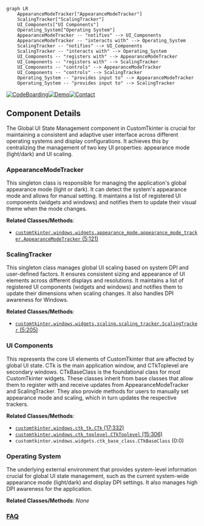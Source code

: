 ```mermaid
graph LR
    AppearanceModeTracker["AppearanceModeTracker"]
    ScalingTracker["ScalingTracker"]
    UI_Components["UI Components"]
    Operating_System["Operating System"]
    AppearanceModeTracker -- "notifies" --> UI_Components
    AppearanceModeTracker -- "interacts with" --> Operating_System
    ScalingTracker -- "notifies" --> UI_Components
    ScalingTracker -- "interacts with" --> Operating_System
    UI_Components -- "registers with" --> AppearanceModeTracker
    UI_Components -- "registers with" --> ScalingTracker
    UI_Components -- "controls" --> AppearanceModeTracker
    UI_Components -- "controls" --> ScalingTracker
    Operating_System -- "provides input to" --> AppearanceModeTracker
    Operating_System -- "provides input to" --> ScalingTracker
```
[![CodeBoarding](https://img.shields.io/badge/Generated%20by-CodeBoarding-9cf?style=flat-square)](https://github.com/CodeBoarding/GeneratedOnBoardings)[![Demo](https://img.shields.io/badge/Try%20our-Demo-blue?style=flat-square)](https://www.codeboarding.org/demo)[![Contact](https://img.shields.io/badge/Contact%20us%20-%20contact@codeboarding.org-lightgrey?style=flat-square)](mailto:contact@codeboarding.org)

## Component Details

The Global UI State Management component in CustomTkinter is crucial for maintaining a consistent and adaptive user interface across different operating systems and display configurations. It achieves this by centralizing the management of two key UI properties: appearance mode (light/dark) and UI scaling.

### AppearanceModeTracker
This singleton class is responsible for managing the application's global appearance mode (light or dark). It can detect the system's appearance mode and allows for manual setting. It maintains a list of registered UI components (widgets and windows) and notifies them to update their visual theme when the mode changes.


**Related Classes/Methods**:

- <a href="https://github.com/TomSchimansky/CustomTkinter/blob/master/customtkinter/windows/widgets/appearance_mode/appearance_mode_tracker.py#L5-L121" target="_blank" rel="noopener noreferrer">`customtkinter.windows.widgets.appearance_mode.appearance_mode_tracker.AppearanceModeTracker` (5:121)</a>


### ScalingTracker
This singleton class manages global UI scaling based on system DPI and user-defined factors. It ensures consistent sizing and appearance of UI elements across different displays and resolutions. It maintains a list of registered UI components (widgets and windows) and notifies them to update their dimensions when scaling changes. It also handles DPI awareness for Windows.


**Related Classes/Methods**:

- <a href="https://github.com/TomSchimansky/CustomTkinter/blob/master/customtkinter/windows/widgets/scaling/scaling_tracker.py#L5-L205" target="_blank" rel="noopener noreferrer">`customtkinter.windows.widgets.scaling.scaling_tracker.ScalingTracker` (5:205)</a>


### UI Components
This represents the core UI elements of CustomTkinter that are affected by global UI state. CTk is the main application window, and CTkToplevel are secondary windows. CTkBaseClass is the foundational class for most CustomTkinter widgets. These classes inherit from base classes that allow them to register with and receive updates from AppearanceModeTracker and ScalingTracker. They also provide methods for users to manually set appearance mode and scaling, which in turn updates the respective trackers.


**Related Classes/Methods**:

- <a href="https://github.com/TomSchimansky/CustomTkinter/blob/master/customtkinter/windows/ctk_tk.py#L17-L332" target="_blank" rel="noopener noreferrer">`customtkinter.windows.ctk_tk.CTk` (17:332)</a>
- <a href="https://github.com/TomSchimansky/CustomTkinter/blob/master/customtkinter/windows/ctk_toplevel.py#L15-L306" target="_blank" rel="noopener noreferrer">`customtkinter.windows.ctk_toplevel.CTkToplevel` (15:306)</a>
- `customtkinter.windows.widgets.ctk_base_class.CTkBaseClass` (0:0)


### Operating System
The underlying external environment that provides system-level information crucial for global UI state management, such as the current system-wide appearance mode (light/dark) and display DPI settings. It also manages high DPI awareness for the application.


**Related Classes/Methods**: _None_



### [FAQ](https://github.com/CodeBoarding/GeneratedOnBoardings/tree/main?tab=readme-ov-file#faq)